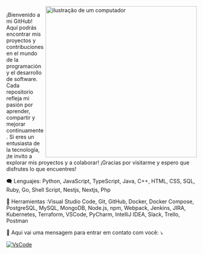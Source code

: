 <img src="https://raw.githubusercontent.com/MicaelliMedeiros/micaellimedeiros/master/image/computer-illustration.png" alt="ilustração de um computador" min-width="400px" max-width="400px" width="400px" align="right">

<p align="left"> 
  ¡Bienvenido a mi GitHub! Aquí podrás encontrar mis proyectos y contribuciones en el mundo de la programación y el desarrollo de software. 
  Cada repositorio refleja mi pasión por aprender, compartir y mejorar continuamente. Si eres un entusiasta de la tecnología, ¡te invito a explorar mis proyectos y a colaborar! 
  ¡Gracias por visitarme y espero que disfrutes lo que encuentres!
</p>

<p align="left">
  🗨️ Lenguajes: Python, JavaScript, TypeScript, Java, C++, HTML, CSS, SQL, Ruby, Go, Shell Script, Nestjs, Nextjs, Php
</p>

<p align="left">
  💼 Herramientas :Visual Studio Code, Git, GitHub, Docker, Docker Compose, PostgreSQL, MySQL, MongoDB, Node.js, npm, Webpack, Jenkins, JIRA, Kubernetes, Terraform, VSCode, PyCharm, IntelliJ IDEA, Slack, Trello, Postman
</p>

<p align="left">
  💌 Aqui vai uma mensagem para entrar em contato com você: ⤵️
</p>

<p align="left">
  <a href="#" title="Vs Code">
  <img src="https://img.shields.io/badge/Visual%20Studio%20Code-007ACC?logo=visualstudiocode&logoColor=fff&style=plastic" alt="VsCode"/></a>
</p>
